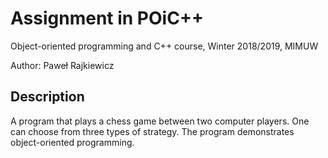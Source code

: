 # Assignment in POiC++
Object-oriented programming and C++ course, Winter 2018/2019, MIMUW

Author: Paweł Rajkiewicz

## Description
A program that plays a chess game between two computer players. One can choose from three types of strategy. The program demonstrates object-oriented programming.
